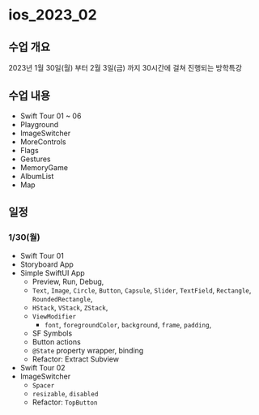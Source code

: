 # ios_2023_02

## 수업 개요
2023년 1월 30일(월) 부터 2월 3일(금) 까지 30시간에 걸쳐 진행되는 방학특강

## 수업 내용
* Swift Tour 01 ~ 06
* Playground
* ImageSwitcher
* MoreControls
* Flags
* Gestures
* MemoryGame
* AlbumList
* Map

## 일정

### 1/30(월)
* Swift Tour 01
* Storyboard App
* Simple SwiftUI App
  * Preview, Run, Debug,
  * `Text`, `Image`, `Circle`, `Button`, `Capsule`, `Slider`, `TextField`, `Rectangle`, `RoundedRectangle`, 
  * `HStack`, `VStack`, `ZStack`,
  * `ViewModifier`
    * `font`, `foregroundColor`, `background`, `frame`, `padding`, 
  * SF Symbols
  * Button actions
  * `@State` property wrapper, binding
  * Refactor: Extract Subview
* Swift Tour 02
* ImageSwitcher
  * `Spacer`
  * `resizable`, `disabled`
  * Refactor: `TopButton`
